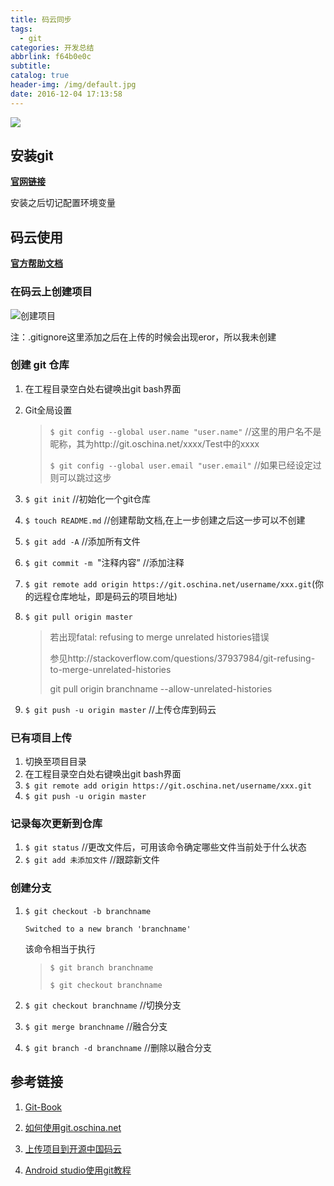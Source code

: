 ```yaml
---
title: 码云同步
tags:
  - git
categories: 开发总结
abbrlink: f64b0e0c
subtitle:
catalog: true
header-img: /img/default.jpg
date: 2016-12-04 17:13:58
---
```

![](http://i.imgur.com/uCWI40e.jpg)
<!-- more -->

## 安装git

[**官网链接**](https://git-scm.com/download/)

安装之后切记配置环境变量

## 码云使用

[**官方帮助文档**](http://git.oschina.net/oschina/git-osc/wikis/%E5%B8%AE%E5%8A%A9)

### 在码云上创建项目



![创建项目](http://ww3.sinaimg.cn/large/6e529308jw1faevd8hvo4j20hw0eqjsm.jpg)

注：.gitignore这里添加之后在上传的时候会出现eror，所以我未创建

### 创建 git 仓库

1. 在工程目录空白处右键唤出git bash界面

2. Git全局设置

	> `$ git config --global user.name "user.name"`	//这里的用户名不是昵称，其为http://git.oschina.net/xxxx/Test中的xxxx
	> 
	> `$ git config --global user.email "user.email"` 	//如果已经设定过则可以跳过这步

3. `$ git init`       //初始化一个git仓库

4. `$ touch README.md`        //创建帮助文档,在上一步创建之后这一步可以不创建

5. `$ git add -A`        //添加所有文件

6. `$ git commit -m`  "注释内容”       //添加注释

7. `$ git remote add origin https://git.oschina.net/username/xxx.git`(你的远程仓库地址，即是码云的项目地址)

8. `$ git pull origin master`
	
	> 若出现fatal: refusing to merge unrelated histories错误
	>
	> 参见http://stackoverflow.com/questions/37937984/git-refusing-to-merge-unrelated-histories
	> 
	> git pull origin branchname --allow-unrelated-histories
	>    

9. `$ git push -u origin master` //上传仓库到码云

### 已有项目上传

1. 切换至项目目录
2. 在工程目录空白处右键唤出git bash界面
3. `$ git remote add origin https://git.oschina.net/username/xxx.git`
4. `$ git push -u origin master`

### 记录每次更新到仓库

1. `$ git status` //更改文件后，可用该命令确定哪些文件当前处于什么状态
2. `$ git add 未添加文件`	//跟踪新文件

### 创建分支

1. `$ git checkout -b branchname`

	`Switched to a new branch 'branchname'`

	该命令相当于执行

	>`$ git branch branchname`
	>
	>`$ git checkout branchname`
2. `$ git checkout branchname`	//切换分支
3. `$ git merge branchname`	//融合分支
4. `$ git branch -d branchname`	//删除以融合分支

	

## 参考链接

1. [Git-Book](https://git-scm.com/book/zh/v2)
2. [如何使用git.oschina.net](https://my.oschina.net/SnifferApache/blog/308863)
3. [上传项目到开源中国码云](http://http://blog.csdn.net/mastery_nihility/article/details/53020481)
4. [Android studio使用git教程](http://www.infocool.net/kb/ProjectManagement/201607/168429.html)


   ​